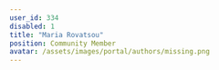 ```yaml
---
user_id: 334
disabled: 1
title: "Maria Rovatsou"
position: Community Member
avatar: /assets/images/portal/authors/missing.png
---
```



